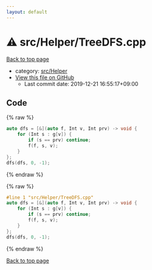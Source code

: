 ```yaml
---
layout: default
---
```


<!-- mathjax config similar to math.stackexchange -->
<script type="text/javascript" async
  src="https://cdnjs.cloudflare.com/ajax/libs/mathjax/2.7.5/MathJax.js?config=TeX-MML-AM_CHTML">
</script>
<script type="text/x-mathjax-config">
  MathJax.Hub.Config({
    TeX: { equationNumbers: { autoNumber: "AMS" }},
    tex2jax: {
      inlineMath: [ ['$','$'] ],
      processEscapes: true
    },
    "HTML-CSS": { matchFontHeight: false },
    displayAlign: "left",
    displayIndent: "2em"
  });
</script>

<script type="text/javascript" src="https://cdnjs.cloudflare.com/ajax/libs/jquery/3.4.1/jquery.min.js"></script>
<script src="https://cdn.jsdelivr.net/npm/jquery-balloon-js@1.1.2/jquery.balloon.min.js" integrity="sha256-ZEYs9VrgAeNuPvs15E39OsyOJaIkXEEt10fzxJ20+2I=" crossorigin="anonymous"></script>
<script type="text/javascript" src="../../../assets/js/copy-button.js"></script>
<link rel="stylesheet" href="../../../assets/css/copy-button.css" />


# :warning: src/Helper/TreeDFS.cpp

<a href="../../../index.html">Back to top page</a>

* category: <a href="../../../index.html#1b49b634354b8edb1dc8ef8a73014950">src/Helper</a>
* <a href="{{ site.github.repository_url }}/blob/master/src/Helper/TreeDFS.cpp">View this file on GitHub</a>
    - Last commit date: 2019-12-21 16:55:17+09:00




## Code

<a id="unbundled"></a>
{% raw %}
```cpp
auto dfs = [&](auto f, Int v, Int prv) -> void {
    for (Int s : g[v]) {
        if (s == prv) continue;
        f(f, s, v);
    }
};
dfs(dfs, 0, -1);

```
{% endraw %}

<a id="bundled"></a>
{% raw %}
```cpp
#line 1 "src/Helper/TreeDFS.cpp"
auto dfs = [&](auto f, Int v, Int prv) -> void {
    for (Int s : g[v]) {
        if (s == prv) continue;
        f(f, s, v);
    }
};
dfs(dfs, 0, -1);

```
{% endraw %}

<a href="../../../index.html">Back to top page</a>

